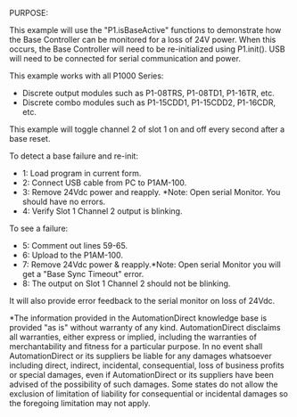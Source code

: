 PURPOSE:

This example will use the "P1.isBaseActive" functions to demonstrate how the Base Controller 
can be monitored for a loss of 24V power. When this occurs, the Base Controller will need to be 
re-initialized using P1.init(). USB will need to be connected for serial communication and power.
  
This example works with all P1000 Series:
- Discrete output modules such as P1-08TRS, P1-08TD1, P1-16TR, etc.
- Discrete combo modules such as P1-15CDD1, P1-15CDD2, P1-16CDR, etc.  
  
This example will toggle channel 2 of slot 1 on and off every second after a base reset. 

To detect a base failure and re-init:
- 1: Load program in current form.
- 2: Connect USB cable from PC to P1AM-100.
- 3: Remove 24Vdc power and reapply. *Note: Open serial Monitor. You should have no errors.
- 4: Verify Slot 1 Channel 2 output is blinking.


 
To see a failure:
- 5: Comment out lines 59-65.
- 6: Upload to the P1AM-100.
- 7: Remove 24Vdc power & reapply.*Note: Open serial Monitor you will get a "Base Sync Timeout" error.
- 8: The output on Slot 1 Channel 2 should not be blinking.

It will also provide error feedback to the serial monitor on loss of 24Vdc.

*The information provided in the AutomationDirect knowledge base is provided "as is" without warranty of any kind. AutomationDirect disclaims all warranties, either express or implied, including the warranties of merchantability and fitness for a particular purpose. In no event shall AutomationDirect or its suppliers be liable for any damages whatsoever including direct, indirect, incidental, consequential, loss of business profits or special damages, even if AutomationDirect or its suppliers have been advised of the possibility of such damages. Some states do not allow the exclusion of limitation of liability for consequential or incidental damages so the foregoing limitation may not apply.
